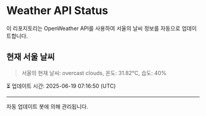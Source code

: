 
# Weather API Status

이 리포지토리는 OpenWeather API를 사용하여 서울의 날씨 정보를 자동으로 업데이트합니다.

## 현재 서울 날씨
> 서울의 현재 날씨: overcast clouds, 온도: 31.82°C, 습도: 40%

⏳ 업데이트 시간: 2025-06-19 07:16:50 (UTC)

---
자동 업데이트 봇에 의해 관리됩니다.
